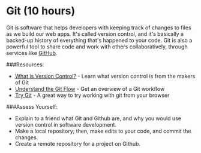 # Git (10 hours)

Git is software that helps developers with keeping track of changes to files as we build our web apps. It's called version control, and it's basically a backed-up history of everything that's happened to your code. Git is also a powerful tool to share code and work with others collaboratively, through services like [GitHub](http://github.com).

###Resources:

- [What is Version Control?](http://git-scm.com/video/what-is-version-control) - Learn what version control is from the makers of Git
- [Understand the Git Flow](http://guides.github.com/overviews/flow/) - Get an overview of a Git workflow
- [Try Git](http://try.github.io/) - A great way to try working with git from your browser

###Assess Yourself:

- Explain to a friend what Git and Github are, and why you would use version control in software development.
- Make a local repository; then, make edits to your code, and commit the changes.
- Create a remote repository for a project on Github.
